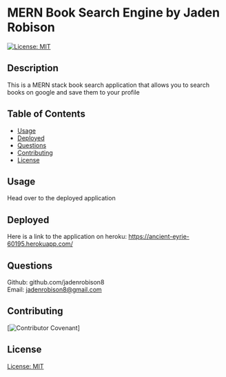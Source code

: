# MERN Book Search Engine by Jaden Robison

[![License: MIT](https://img.shields.io/badge/License-MIT-yellow.svg)](https://opensource.org/licenses/MIT)

## Description
This is a MERN stack book search application that allows you to search books on google and save them to your profile

## Table of Contents
* [Usage](#usage)
* [Deployed](#deployed)
* [Questions](#questions)
* [Contributing](#contributing)
* [License](#license)

## Usage
Head over to the deployed application

## Deployed 
Here is a link to the application on heroku:
https://ancient-eyrie-60195.herokuapp.com/

## Questions
Github: github.com/jadenrobison8  
Email: jadenrobison8@gmail.com

## Contributing

[![Contributor Covenant](https://img.shields.io/badge/Contributor%20Covenant-2.0-4baaaa.svg)]


## License

[License: MIT](https://opensource.org/licenses/MIT)


